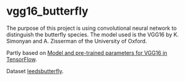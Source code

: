 # vgg16_butterfly

The purpose of this project is using convolutional neural network to distinguish the butterfly species.
The model used is the VGG16 by K. Simonyan and A. Zisserman of the University of Oxford.

Partly based on [Model and pre-trained parameters for VGG16 in TensorFlow](http://www.cs.toronto.edu/~frossard/post/vgg16/#files).

Dataset [leedsbutterfly](http://www.josiahwang.com/dataset/leedsbutterfly/).
